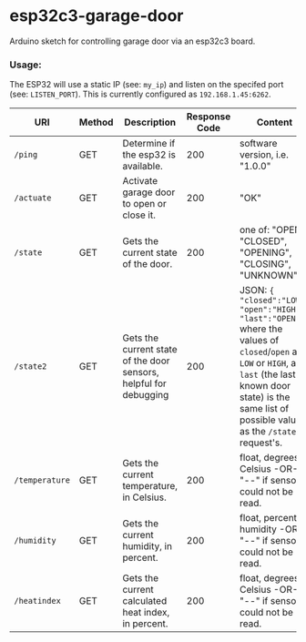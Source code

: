 # esp32c3-garage-door

Arduino sketch for controlling garage door via an esp32c3 board.

### Usage:
The ESP32 will use a static IP (see: `my_ip`) and listen on the specifed port (see: `LISTEN_PORT`). This is currently configured as `192.168.1.45:6262`.

| URI | Method | Description | Response Code | Content |
| ----------- | ----------- | ----------- | ----------- | ----------- |
| `/ping` | GET | Determine if the esp32 is available. | 200 | software version, i.e. "1.0.0" |
| `/actuate` | GET | Activate garage door to open or close it. | 200 | "OK" |
| `/state` | GET | Gets the current state of the door. | 200 | one of: "OPEN", "CLOSED", "OPENING", "CLOSING", "UNKNOWN" |
| `/state2` | GET | Gets the current state of the door sensors, helpful for debugging | 200 | JSON: `{ "closed":"LOW", "open":"HIGH", "last":"OPEN"}` where the values of `closed`/`open` are `LOW` or `HIGH`, and `last` (the last known door state) is the same list of possible values as the `/state` request's. |
| `/temperature` | GET | Gets the current temperature, in Celsius. | 200 | float, degrees Celsius -OR- "--" if sensor could not be read. |
| `/humidity` | GET | Gets the current humidity, in percent. | 200 | float, percent humidity -OR- "--" if sensor could not be read. |
| `/heatindex` | GET | Gets the current calculated heat index, in percent. | 200 | float, degrees Celsius -OR- "--" if sensor could not be read. |


